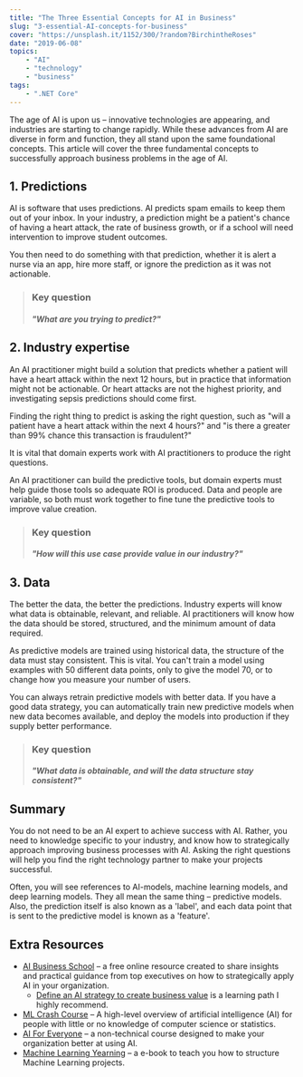```yaml
---
title: "The Three Essential Concepts for AI in Business"
slug: "3-essential-AI-concepts-for-business"
cover: "https://unsplash.it/1152/300/?random?BirchintheRoses"
date: "2019-06-08"
topics:
    - "AI"
    - "technology"
    - "business"
tags:
    - ".NET Core"
---
```


The age of AI is upon us – innovative technologies are appearing, and industries are starting to change rapidly. While these advances from AI are diverse in form and function, they all stand upon the same foundational concepts. This article will cover the three fundamental concepts to successfully approach business problems in the age of AI.

## 1. Predictions

AI is software that uses predictions. AI predicts spam emails to keep them out of your inbox. In your industry, a prediction might be a patient's chance of having a heart attack, the rate of business growth, or if a school will need intervention to improve student outcomes.

You then need to do something with that prediction, whether it is alert a nurse via an app, hire more staff, or ignore the prediction as it was not actionable.

> ### Key question
>
> ##### *"What are you trying to predict?"*

## 2. Industry expertise

An AI practitioner might build a solution that predicts whether a patient will have a heart attack within the next 12 hours, but in practice that information might not be actionable. Or heart attacks are not the highest priority, and investigating sepsis predictions should come first.

Finding the right thing to predict is asking the right question, such as "will a patient have a heart attack within the next 4 hours?" and "is there a greater than 99% chance this transaction is fraudulent?"

It is vital that domain experts work with AI practitioners to produce the right questions.

An AI practitioner can build the predictive tools, but domain experts must help guide those tools so adequate ROI is produced. Data and people are variable, so both must work together to fine tune the predictive tools to improve value creation.

> ### Key question
>
> ##### *"How will this use case provide value in our industry?"*

## 3. Data

The better the data, the better the predictions. Industry experts will know what data is obtainable, relevant, and reliable. AI practitioners will know how the data should be stored, structured, and the minimum amount of data required.

As predictive models are trained using historical data, the structure of the data must stay consistent. This is vital. You can't train a model using examples with 50 different data points, only to give the model 70, or to change how you measure your number of users.

You can always retrain predictive models with better data. If you have a good data strategy, you can automatically train new predictive models when new data becomes available, and deploy the models into production if they supply better performance.

> ### Key question
>
> ##### *"What data is obtainable, and will the data structure stay consistent?"*

## Summary

You do not need to be an AI expert to achieve success with AI. Rather, you need to knowledge specific to your industry, and know how to strategically approach improving business processes with AI. Asking the right questions will help you find the right technology partner to make your projects successful.

Often, you will see references to AI-models, machine learning models, and deep learning models. They all mean the same thing – predictive models. Also, the prediction itself is also known as a 'label', and each data point that is sent to the predictive model is known as a 'feature'.

## Extra Resources

* [AI Business School](https://www.microsoft.com/ai/ai-business-school) – a free online resource created to share insights and practical guidance from top executives on how to strategically apply AI in your organization.
  * [Define an AI strategy to create business value](https://docs.microsoft.com/learn/paths/ai-strategy-for-business-value/) is a learning path I highly recommend.
* [ML Crash Course](https://aischool.microsoft.com/machine-learning/learning-paths/ml-crash-course) – A high-level overview of artificial intelligence (AI) for people with little or no knowledge of computer science or statistics.
* [AI For Everyone](https://www.coursera.org/learn/ai-for-everyone) – a non-technical course designed to make your organization better at using AI.
* [Machine Learning Yearning](https://www.mlyearning.org/) – a e-book to teach you how to structure Machine Learning projects.
